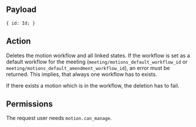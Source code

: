 ## Payload
```
{ id: Id; }
```

## Action
Deletes the motion workflow and all linked states. If the workflow is set as a default workflow for the meeting (`meeting/motions_default_workflow_id` or `meeting/motions_default_amendment_workflow_id`), an error must be returned. This implies, that always one workflow has to exists.

If there exists a motion which is in the workflow, the deletion has to fail.

## Permissions
The request user needs `motion.can_manage`.
